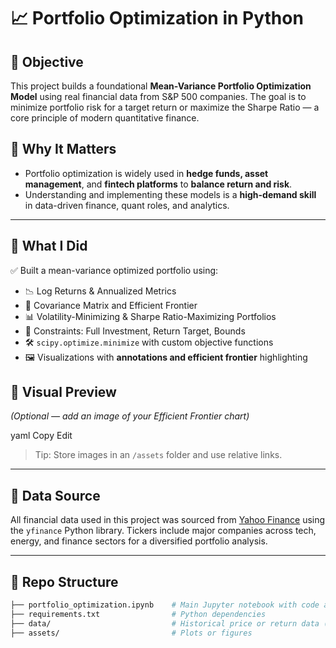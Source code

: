 
# 📈 Portfolio Optimization in Python


## 🔧 Objective
This project builds a foundational **Mean-Variance Portfolio Optimization Model** using real financial data from S&P 500 companies. The goal is to minimize portfolio risk for a target return or maximize the Sharpe Ratio — a core principle of modern quantitative finance.

## 🚀 Why It Matters
- Portfolio optimization is widely used in **hedge funds, asset management**, and **fintech platforms** to **balance return and risk**.
- Understanding and implementing these models is a **high-demand skill** in data-driven finance, quant roles, and analytics.

---

## 🧠 What I Did

✅ Built a mean-variance optimized portfolio using:

- 📉 Log Returns & Annualized Metrics  
- 🧮 Covariance Matrix and Efficient Frontier  
- 📊 Volatility-Minimizing & Sharpe Ratio-Maximizing Portfolios  
- 🔁 Constraints: Full Investment, Return Target, Bounds  
- 🛠️ `scipy.optimize.minimize` with custom objective functions  
- 🖼️ Visualizations with **annotations and efficient frontier** highlighting  


## 📸 Visual Preview

*(Optional — add an image of your Efficient Frontier chart)*  

yaml
Copy
Edit
> Tip: Store images in an `/assets` folder and use relative links.

---

## 📁 Data Source

All financial data used in this project was sourced from [Yahoo Finance](https://finance.yahoo.com/) using the `yfinance` Python library. Tickers include major companies across tech, energy, and finance sectors for a diversified portfolio analysis.

---

## 📁 Repo Structure

```bash
├── portfolio_optimization.ipynb    # Main Jupyter notebook with code and visualizations
├── requirements.txt                # Python dependencies
├── data/                           # Historical price or return data (if included)
├── assets/                         # Plots or figures
